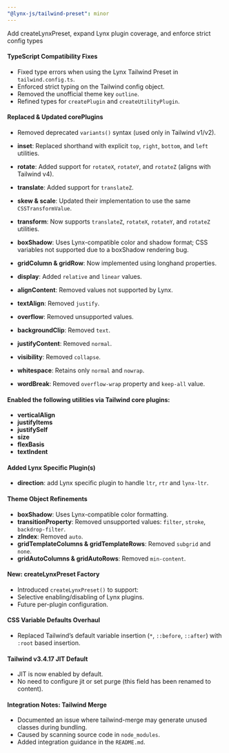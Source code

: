 ```yaml
---
"@lynx-js/tailwind-preset": minor
---
```


Add createLynxPreset, expand Lynx plugin coverage, and enforce strict config types

#### TypeScript Compatibility Fixes

- Fixed type errors when using the Lynx Tailwind Preset in `tailwind.config.ts`.
- Enforced strict typing on the Tailwind config object.
- Removed the unofficial theme key `outline`.
- Refined types for `createPlugin` and `createUtilityPlugin`.

#### Replaced & Updated corePlugins

- Removed deprecated `variants()` syntax (used only in Tailwind v1/v2).

- **inset**: Replaced shorthand with explicit `top`, `right`, `bottom`, and `left` utilities.

- **rotate**: Added support for `rotateX`, `rotateY`, and `rotateZ` (aligns with Tailwind v4).
- **translate**: Added support for `translateZ`.
- **skew & scale**: Updated their implementation to use the same `CSSTransformValue`.
- **transform**: Now supports `translateZ`, `rotateX`, `rotateY`, and `rotateZ` utilities.
- **boxShadow**: Uses Lynx-compatible color and shadow format; CSS variables not supported due to a boxShadow rendering bug.
- **gridColumn & gridRow**: Now implemented using longhand properties.
- **display**: Added `relative` and `linear` values.
- **alignContent**: Removed values not supported by Lynx.
- **textAlign**: Removed `justify`.
- **overflow**: Removed unsupported values.
- **backgroundClip**: Removed `text`.
- **justifyContent**: Removed `normal`.
- **visibility**: Removed `collapse`.
- **whitespace**: Retains only `normal` and `nowrap`.
- **wordBreak**: Removed `overflow-wrap` property and `keep-all` value.

#### Enabled the following utilities via Tailwind core plugins:

- **verticalAlign**
- **justifyItems**
- **justifySelf**
- **size**
- **flexBasis**
- **textIndent**

#### Added Lynx Specific Plugin(s)

- **direction**: add Lynx specific plugin to handle `ltr`, `rtr` and `lynx-ltr`.

#### Theme Object Refinements

- **boxShadow**: Uses Lynx-compatible color formatting.
- **transitionProperty**: Removed unsupported values: `filter`, `stroke`, `backdrop-filter`.
- **zIndex**: Removed `auto`.
- **gridTemplateColumns & gridTemplateRows**: Removed `subgrid` and `none`.
- **gridAutoColumns & gridAutoRows**: Removed `min-content`.

#### New: createLynxPreset Factory

- Introduced `createLynxPreset()` to support:
- Selective enabling/disabling of Lynx plugins.
- Future per-plugin configuration.

#### CSS Variable Defaults Overhaul

- Replaced Tailwind’s default variable insertion (`*`, `::before`, `::after`) with `:root` based insertion.

#### Tailwind v3.4.17 JIT Default

- JIT is now enabled by default.
- No need to configure jit or set purge (this field has been renamed to content).

#### Integration Notes: Tailwind Merge

- Documented an issue where tailwind-merge may generate unused classes during bundling.
- Caused by scanning source code in `node_modules`.
- Added integration guidance in the `README.md`.

